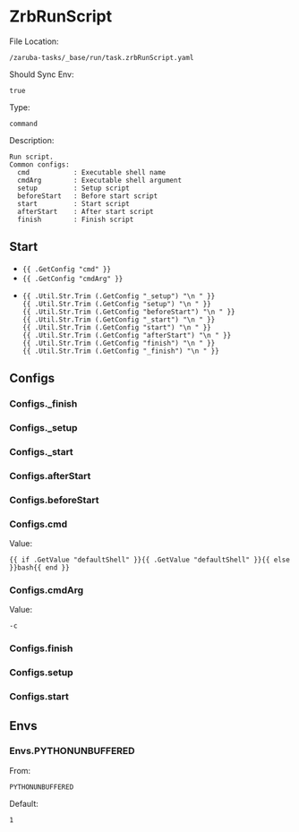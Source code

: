 
# ZrbRunScript

File Location:

    /zaruba-tasks/_base/run/task.zrbRunScript.yaml

Should Sync Env:

    true

Type:

    command

Description:

    Run script.
    Common configs:
      cmd           : Executable shell name
      cmdArg        : Executable shell argument
      setup         : Setup script
      beforeStart   : Before start script
      start         : Start script
      afterStart    : After start script
      finish        : Finish script



## Start

* `{{ .GetConfig "cmd" }}`
* `{{ .GetConfig "cmdArg" }}`
*
    ```
    {{ .Util.Str.Trim (.GetConfig "_setup") "\n " }}
    {{ .Util.Str.Trim (.GetConfig "setup") "\n " }}
    {{ .Util.Str.Trim (.GetConfig "beforeStart") "\n " }}
    {{ .Util.Str.Trim (.GetConfig "_start") "\n " }}
    {{ .Util.Str.Trim (.GetConfig "start") "\n " }}
    {{ .Util.Str.Trim (.GetConfig "afterStart") "\n " }}
    {{ .Util.Str.Trim (.GetConfig "finish") "\n " }}
    {{ .Util.Str.Trim (.GetConfig "_finish") "\n " }}

    ```


## Configs


### Configs._finish


### Configs._setup


### Configs._start


### Configs.afterStart


### Configs.beforeStart


### Configs.cmd

Value:

    {{ if .GetValue "defaultShell" }}{{ .GetValue "defaultShell" }}{{ else }}bash{{ end }}


### Configs.cmdArg

Value:

    -c


### Configs.finish


### Configs.setup


### Configs.start


## Envs


### Envs.PYTHONUNBUFFERED

From:

    PYTHONUNBUFFERED

Default:

    1